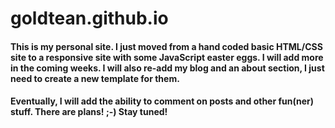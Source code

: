 # goldtean.github.io

#### This is my personal site. I just moved from a hand coded basic HTML/CSS site to a responsive site with some JavaScript easter eggs. I will add more in the coming weeks. I will also re-add my blog and an about section, I just need to create a new template for them.

#### Eventually, I will add the ability to comment on posts and other fun(ner) stuff. There are plans! ;-) Stay tuned!